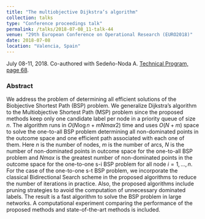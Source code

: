 ```yaml
---
title: "The multiobjective Dijkstra’s algorithm"
collection: talks
type: "Conference proceedings talk"
permalink: /talks/2018-07-08_11-talk-44
venue: "29th European Conference on Operational Research (EURO2018)"
date: 2018-07-08
location: "Valencia, Spain"
---
```

July 08-11, 2018. Co-authored with Sedeño-Noda A.
[Technical Program, page 68](https://www.euro-online.org/media_site/reports/EURO29_AB.pdf#page=210).

### Abstract
We address the problem of determining all efficient solutions of the Biobjective Shortest Path (BSP) problem. We generalize Dijkstra’s algorithm to the Multiobjective Shortest Path (MSP) problem since the proposed methods keep only one candidate label per node in a priority queue of size $n$. The algorithm runs in $O(N\log{n} + mNmax2 )$ time and uses $O(N + m)$ space to solve the one-to-all BSP problem determining all non-dominated points in the outcome space and one efficient path associated with each one of them. Here $n$ is the number of nodes, $m$ is the number of arcs, $N$ is the number of non-dominated points in outcome space for the one-to-all BSP problem and $Nmax$ is the greatest number of non-dominated points in the outcome space for the one-to-one s-i BSP problem for all node $i=1,\ldots,n$. For the case of the one-to-one s-t BSP problem, we incorporate the classical Bidirectional Search scheme in the proposed algorithms to reduce the number of iterations in practice. Also, the proposed algorithms include pruning strategies to avoid the computation of unnecessary dominated labels. The result is a fast algorithm to solve the BSP problem in large networks. A computational experiment comparing the performance of the proposed methods and state-of-the-art methods is included.